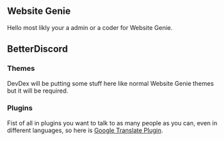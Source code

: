 ## Website Genie

Hello most likly your a admin or a coder for Website Genie.

## BetterDiscord

### Themes

DevDex will be putting some stuff here like normal Website Genie themes but it will be required.

### Plugins

Fist of all in plugins you want to talk to as many people as you can, even in different languages, so here is [Google Translate Plugin](https://drive.google.com/file/d/1GTA14K8s6UdoFh50-d3si3-jArbfVdyh/view?usp=drivesdk).
